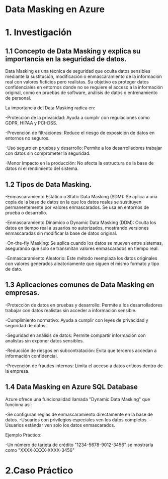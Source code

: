 # Data Masking en Azure

# 1. Investigación
## 1.1 Concepto de Data Masking y explica su importancia en la seguridad de datos.

Data Masking es una técnica de seguridad que oculta datos sensibles mediante la sustitución, modificación o enmascaramiento de la información real con valores ficticios pero realistas. Su objetivo es proteger datos confidenciales en entornos donde no se requiere el acceso a la información original, como en pruebas de software, análisis de datos o entrenamiento de personal.

La importancia del Data Masking radica en:

-Protección de la privacidad: Ayuda a cumplir con regulaciones como GDPR, HIPAA y PCI-DSS.

-Prevención de filtraciones: Reduce el riesgo de exposición de datos en entornos no seguros.

-Uso seguro en pruebas y desarrollo: Permite a los desarrolladores trabajar con datos sin comprometer la seguridad.

-Menor impacto en la producción: No afecta la estructura de la base de datos ni el rendimiento del sistema.

## 1.2 Tipos de Data Masking.

-Enmascaramiento Estático o Static Data Masking (SDM): Se aplica a una copia de la base de datos en la que los datos reales se sustituyen permanentemente por valores enmascarados. Se usa en entornos de prueba o desarrollo.

-Enmascaramiento Dinámico o Dynamic Data Masking (DDM): Oculta los datos en tiempo real a usuarios no autorizados, mostrando versiones enmascaradas sin modificar la base de datos original.

-On-the-fly Masking: Se aplica cuando los datos se mueven entre sistemas, asegurando que solo se transmitan valores enmascarados en tiempo real.

-Enmascaramiento Aleatorio: Este método reemplaza los datos originales con valores generados aleatoriamente que siguen el mismo formato y tipo de dato.

## 1.3 Aplicaciones comunes de Data Masking en empresas.

-Protección de datos en pruebas y desarrollo: Permite a los desarrolladores trabajar con datos realistas sin acceder a información sensible.

-Cumplimiento normativo: Ayuda a cumplir con leyes de privacidad y seguridad de datos.

-Seguridad en análisis de datos: Permite compartir información con analistas sin exponer datos sensibles.

-Reducción de riesgos en subcontratación: Evita que terceros accedan a información confidencial.

-Prevención de fraudes internos: Limita el acceso a datos críticos dentro de la empresa.

## 1.4 Data Masking en Azure SQL Database 

Azure ofrece una funcionalidad llamada "Dynamic Data Masking" que funciona así:

-Se configuran reglas de enmascaramiento directamente en la base de datos.
-Usuarios con privilegios especiales ven los datos completos.
-Usuarios estándar ven solo los datos enmascarados.

Ejemplo Práctico:

-Un número de tarjeta de crédito "1234-5678-9012-3456" se mostraría como "XXXX-XXXX-XXXX-3456"


# 2.Caso Práctico
